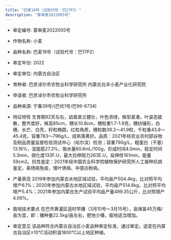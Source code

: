 ```yaml
---
title: "巴麦18号（试验代号：巴17P2）"
description: "蒙审麦2022005号"
---
```

* 审定编号:  蒙审麦2022005号

*  作物名称:  小麦

*  品种名称:  巴麦18号（试验代号：巴17P2）

*  审定年份:  2022

*  审定单位:  内蒙古自治区

* 育种者:  巴彦淖尔市农牧业科学研究所   内蒙古兆丰小麦产业化研究院

*  申请者:  巴彦淖尔市农牧业科学研究所

*  品种来源:  宁春39号/(巴优1号/巴96-6734)

*  特征特性
生育期92天左右，幼苗直立健壮，叶色浓绿，株型紧凑，叶姿态披散，整齐度好，株高85cm，穗长10.8cm，穗粒重1.7-1.9克，穗纺锤形，白穗、长芒、白壳，籽粒椭圆，红粒角质，穗粒数39.2～41.9粒，千粒重43.8～45.4克，容重783～796g/L，成熟落黄好。品质：2021年经农业农村部谷物及制品质量监督检验测试中心（哈尔滨）检测；容重790g/L，粗蛋白（干基）13.16%，湿面筋27.3%，吸水量60.6mL/100g，形成时间4.0min，稳定时间5.3min，弱化度133F.U，最大拉伸阻力263E.U，延伸性161mm，能量59cm2。抗性鉴定：2021年经中国农业科学院植物保护研究所人工接种抗病鉴定，条锈病免疫，慢叶锈病、中感白粉病。

*  产量表现
2019年参加内蒙古水地区域试验，平均亩产504.4kg，比对照平均增产6.1%；2020年参加内蒙古水地区域试验，平均亩产514.8kg，比对照平均增产5.4%；2021年参加内蒙古生产试验平均亩产量499.35公斤，比对照增产4.06%。

*  栽培技术要点
在巴市黄灌区适时早播（3月10号～3月15号），亩保苗45万株/亩为宜，即：播种量22.5kg/亩左右，肥地少播，瘦地适当增加。

*  审定意见
该品种符合内蒙古自治区小麦品种审定标准，通过审定。适宜在内蒙古自治区≥10℃活动积温1800℃以上地区种植。
